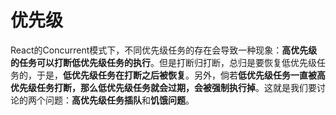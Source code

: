 # 优先级

React的Concurrent模式下，不同优先级任务的存在会导致一种现象：**高优先级的任务可以打断低优先级任务的执行**。但是打断归打断，总归是要恢复低优先级任务的，于是，**低优先级任务在打断之后被恢复**。另外，倘若**低优先级任务一直被高优先级任务打断，那么低优先级任务就会过期，会被强制执行掉**。这就是我们要讨论的两个问题：**高优先级任务插队**和**饥饿问题**。